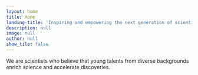 ```yaml
---
layout: home
title: Home
landing-title: 'Inspiring and empowering the next generation of scientists.'
description: null
image: null
author: null
show_tile: false
---
```


We are scientists who believe that young talents from diverse backgrounds enrich science and accelerate discoveries.
